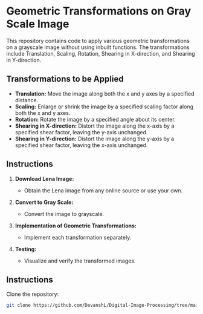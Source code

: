 # Geometric Transformations on Gray Scale Image

This repository contains code to apply various geometric transformations on a grayscale image without using inbuilt functions. The transformations include Translation, Scaling, Rotation, Shearing in X-direction, and Shearing in Y-direction.

## Transformations to be Applied

- **Translation:** Move the image along both the x and y axes by a specified distance.
- **Scaling:** Enlarge or shrink the image by a specified scaling factor along both the x and y axes.
- **Rotation:** Rotate the image by a specified angle about its center.
- **Shearing in X-direction:** Distort the image along the x-axis by a specified shear factor, leaving the y-axis unchanged.
- **Shearing in Y-direction:** Distort the image along the y-axis by a specified shear factor, leaving the x-axis unchanged.

## Instructions

1. **Download Lena Image:** 
   - Obtain the Lena image from any online source or use your own.

2. **Convert to Gray Scale:** 
   - Convert the image to grayscale.

3. **Implementation of Geometric Transformations:** 
   - Implement each transformation separately.

4. **Testing:** 
   - Visualize and verify the transformed images.

## Instructions

Clone the repository:

   ```bash
   git clone https://github.com/DevanshL/Digital-Image-Processing/tree/main/Assignment-02
   ```

   
